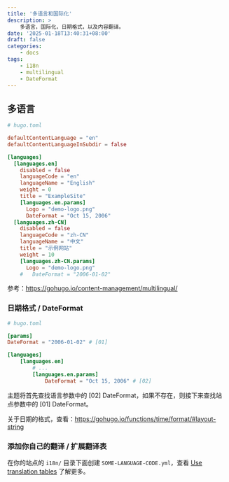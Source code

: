 ```yaml
---
title: '多语言和国际化'
description: >
    多语言，国际化，日期格式，以及内容翻译。
date: '2025-01-18T13:40:31+08:00'
draft: false
categories:
    - docs
tags:
    - i18n
    - multilingual
    - DateFormat
---
```


## 多语言

```toml
# hugo.toml

defaultContentLanguage = "en"
defaultContentLanguageInSubdir = false

[languages]
  [languages.en]
    disabled = false
    languageCode = "en"
    languageName = "English"
    weight = 0
    title = "ExampleSite"
    [languages.en.params]
      Logo = "demo-logo.png"
      DateFormat = "Oct 15, 2006"
  [languages.zh-CN]
    disabled = false
    languageCode = "zh-CN"
    languageName = "中文"
    title = "示例网站"
    weight = 10
    [languages.zh-CN.params]
      Logo = "demo-logo.png"
    #   DateFormat = "2006-01-02"
```

参考：https://gohugo.io/content-management/multilingual/

### 日期格式 / DateFormat

```toml
# hugo.toml

[params]
DateFormat = "2006-01-02" # [01]

[languages]
    [languages.en]
        # ...
        [languages.en.params]
            DateFormat = "Oct 15, 2006" # [02]
```

主题将首先查找语言参数中的 [02] DateFormat，如果不存在，则接下来查找站点参数中的 [01] DateFormat。

关于日期的格式，查看：https://gohugo.io/functions/time/format/#layout-string

### 添加你自己的翻译 / 扩展翻译表

在你的站点的 `i18n/` 目录下面创建 `SOME-LANGUAGE-CODE.yml`，查看 [Use translation tables][hugo-i18n] 了解更多。

[hugo-i18n]: https://gohugo.io/content-management/multilingual/#use-translation-tables "Use translation tables"
